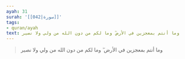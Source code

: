 ```yaml
---
ayah: 31
surah: '[[042|سورة]]'
tags:
- quran/ayah
text: وما أنتم بمعجزين في الأرض ۖ وما لكم من دون الله من ولي ولا نصير
---
```

> وما أنتم بمعجزين في الأرض ۖ وما لكم من دون الله من ولي ولا نصير
